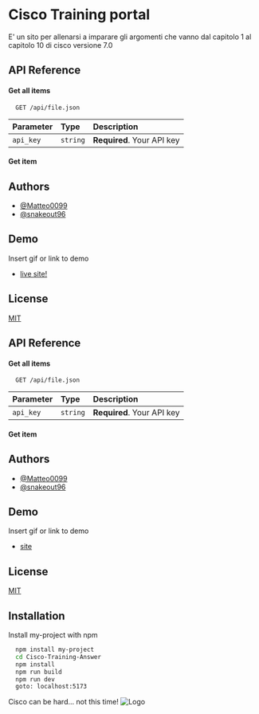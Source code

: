 
# Cisco Training portal

E' un sito per allenarsi a imparare gli argomenti che vanno dal capitolo 1 al capitolo 10 di cisco versione 7.0


## API Reference

#### Get all items

```http
  GET /api/file.json
```

| Parameter | Type     | Description                |
| :-------- | :------- | :------------------------- |
| `api_key` | `string` | **Required**. Your API key |

#### Get item


## Authors

- [@Matteo0099](https://www.github.com/Matteo0099)
- [@snakeout96](https://www.github.com/snakeout96)
## Demo

Insert gif or link to demo

- [live site!](https://ciscoanswer.vercel.app)
## License

[MIT](https://choosealicense.com/licenses/mit/)


## API Reference

#### Get all items

```http
  GET /api/file.json
```

| Parameter | Type     | Description                |
| :-------- | :------- | :------------------------- |
| `api_key` | `string` | **Required**. Your API key |

#### Get item


## Authors

- [@Matteo0099](https://www.github.com/Matteo0099)
- [@snakeout96](https://www.github.com/snakeout96)
## Demo

Insert gif or link to demo

- [site](https://ciscotraining.vercel.app)
## License

[MIT](https://choosealicense.com/licenses/mit/)


## Installation

Install my-project with npm

```bash
  npm install my-project
  cd Cisco-Training-Answer
  npm install
  npm run build
  npm run dev
  goto: localhost:5173
```
    
Cisco can be hard... not this time!
![Logo](https://ciscoanswer.vercel.app/CiscoPh.png)

